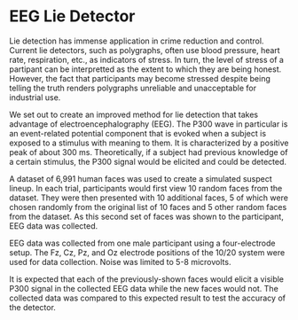 # EEG Lie Detector

Lie detection has immense application in crime reduction and control. Current lie detectors, such as polygraphs, often use blood pressure, heart rate, respiration, etc., as indicators of stress. In turn, the level of stress of a partipant can be interpretted as the extent to which they are being honest. However, the fact that participants may become stressed despite being telling the truth renders polygraphs unreliable and unacceptable for industrial use.

We set out to create an improved method for lie detection that takes advantage of electroencephalography (EEG). The P300 wave in particular is an event-related potential component that is evoked when a subject is exposed to a stimulus with meaning to them. It is characterized by a positive peak of about 300 ms. Theoretically, if a subject had previous knowledge of a certain stimulus, the P300 signal would be elicited and could be detected.

A dataset of 6,991 human faces was used to create a simulated suspect lineup. In each trial, participants would first view 10 random faces from the dataset. They were then presented with 10 additional faces, 5 of which were chosen randomly from the original list of 10 faces and 5 other random faces from the dataset. As this second set of faces was shown to the participant, EEG data was collected.

EEG data was collected from one male participant using a four-electrode setup. The Fz, Cz, Pz, and Oz electrode positions of the 10/20 system were used for data collection. Noise was limited to 5-8 microvolts.

It is expected that each of the previously-shown faces would elicit a visible P300 signal in the collected EEG data while the new faces would not. The collected data was compared to this expected result to test the accuracy of the detector.
